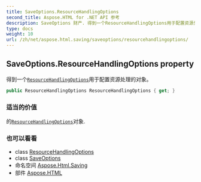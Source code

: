 ```yaml
---
title: SaveOptions.ResourceHandlingOptions
second_title: Aspose.HTML for .NET API 参考
description: SaveOptions 财产. 得到一个ResourceHandlingOptions用于配置资源处理的对象
type: docs
weight: 10
url: /zh/net/aspose.html.saving/saveoptions/resourcehandlingoptions/
---
```

## SaveOptions.ResourceHandlingOptions property

得到一个[`ResourceHandlingOptions`](../../resourcehandlingoptions/)用于配置资源处理的对象。

```csharp
public ResourceHandlingOptions ResourceHandlingOptions { get; }
```

### 适当的价值

的[`ResourceHandlingOptions`](../../resourcehandlingoptions/)对象.

### 也可以看看

* class [ResourceHandlingOptions](../../resourcehandlingoptions/)
* class [SaveOptions](../)
* 命名空间 [Aspose.Html.Saving](../../saveoptions/)
* 部件 [Aspose.HTML](../../../)


